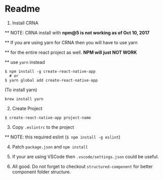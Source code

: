 # Readme

1. Install CRNA

** NOTE: CRNA install with **npm@5 is not working as of Oct 10, 2017**

** If you are using yarn for CRNA then you will have to use yarn

** for the entire react project as well. **NPM will just NOT WORK**

** use `yarn` instead
```
$ npm install -g create-react-native-app
  # or
$ yarn global add create-react-native-app
```

(To install yarn)
```
brew install yarn
```

2. Create Project
```
$ create-react-native-app project-name
```

3. Copy `.eslintrc` to the project

** NOTE: this required eslint (`$ npm install -g eslint`)

4. Patch `package.json` and `npm install`

5. If your are using VSCode then `.vscode/settings.json` could be useful.

6. All good. Do not forget to checkout `structured-component` for better component folder structure.
